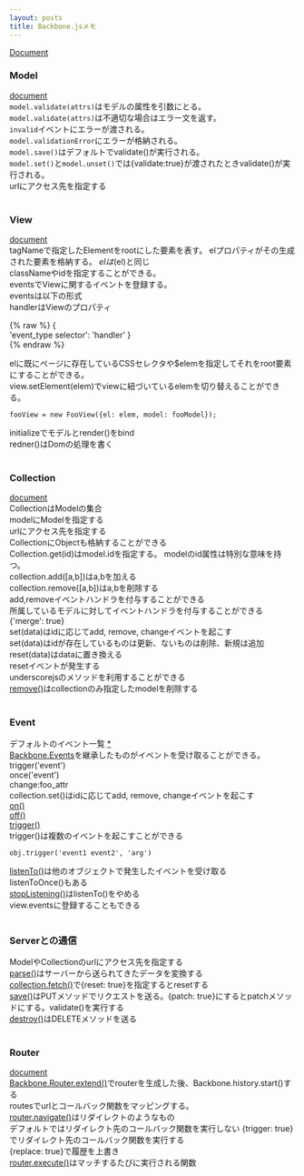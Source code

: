 ```yaml
---
layout: posts
title: Backbone.jsメモ
---
```

[Document](http://backbonejs.org/)  

### Model
[document](http://backbonejs.org/#Model)  
`model.validate(attrs)`はモデルの属性を引数にとる。  
`model.validate(attrs)`は不適切な場合はエラー文を返す。  
`invalid`イベントにエラーが渡される。   
`model.validationError`にエラーが格納される。  
`model.save()`はデフォルトでvalidate()が実行される。  
`model.set()`と`model.unset()`では{validate:true}が渡されたときvalidate()が実行される。  
urlにアクセス先を指定する  
<br>

### View
[document](http://backbonejs.org/#View)  
tagNameで指定したElementをrootにした要素を表す。
elプロパティがその生成された要素を格納する。
$elは$(el)と同じ  
classNameやidを指定することができる。  
eventsでViewに関するイベントを登録する。  
eventsは以下の形式  
handlerはViewのプロパティ  

{% raw %}
{  
    'event_type selector': 'handler'
}  
{% endraw %}

elに既にページに存在しているCSSセレクタや$elemを指定してそれをroot要素にすることができる。  
view.setElement(elem)でviewに紐づいているelemを切り替えることができる。   

```
fooView = new FooView({el: elem, model: fooModel});
```

initializeでモデルとrender()をbind    
redner()はDomの処理を書く  
<br>

### Collection
[document](http://backbonejs.org/#Collection)  
CollectionはModelの集合  
modelにModelを指定する  
urlにアクセス先を指定する  
CollectionにObjectも格納することができる  
Collection.get(id)はmodel.idを指定する。 
modelのid属性は特別な意味を持つ。  
collection.add([a,b])はa,bを加える  
collection.remove([a,b])はa,bを削除する  
add,removeイベントハンドラを付与することができる  
所属しているモデルに対してイベントハンドラを付与することができる  
{'merge': true}  
set(data)はidに応じてadd, remove, changeイベントを起こす  
set(data)はidが存在しているものは更新、ないものは削除、新規は追加   
reset(data)はdataに置き換える  
resetイベントが発生する  
underscorejsのメソッドを利用することができる  
[remove()](http://backbonejs.org/#Collection-remove)はcollectionのみ指定したmodelを削除する  
<br>

### Event
デフォルトのイベント一覧 [\*](http://backbonejs.org/#Events-catalog)  
[Backbone.Events](http://backbonejs.org/#Events)を継承したものがイベントを受け取ることができる。   
trigger('event')  
once('event')  
change:foo_attr  
collection.set()はidに応じてadd, remove, changeイベントを起こす  
[on()](http://backbonejs.org/#Events-on)  
[off()](http://backbonejs.org/#Events-off)  
[trigger()](http://backbonejs.org/#Events-trigger)  
trigger()は複数のイベントを起こすことができる  

```
obj.trigger('event1 event2', 'arg')
```

[listenTo()](http://backbonejs.org/#Events-listenTo)は他のオブジェクトで発生したイベントを受け取る  
listenToOnce()もある  
[stopListening()](http://backbonejs.org/#Events-stopListening)はlistenTo()をやめる  
view.eventsに登録することもできる  
<br>

### Serverとの通信
ModelやCollectionのurlにアクセス先を指定する  
[parse()](http://backbonejs.org/#Model-parse)はサーバーから送られてきたデータを変換する  
[collection.fetch()](http://backbonejs.org/#Collection-fetch)で{reset: true}を指定するとresetする  
[save()](http://backbonejs.org/#Model-save)はPUTメソッドでリクエストを送る。{patch: true}にするとpatchメソッドにする。validate()を実行する  
[destroy()](http://backbonejs.org/#Model-destroy)はDELETEメソッドを送る  
<br>

### Router
[document](http://backbonejs.org/#Router)  
[Backbone.Router.extend()](http://backbonejs.org/#Router-extend)でrouterを生成した後、Backbone.history.start()する  
routesでurlとコールバック関数をマッピングする。  
[router.navigate()](http://backbonejs.org/#Router-navigate)はリダイレクトのようなもの  
デフォルトではリダイレクト先のコールバック関数を実行しない 
{trigger: true}でリダイレクト先のコールバック関数を実行する  
{replace: true}で履歴を上書き  
[router.execute()](http://backbonejs.org/#Router-execute)はマッチするたびに実行される関数  
<br>



















